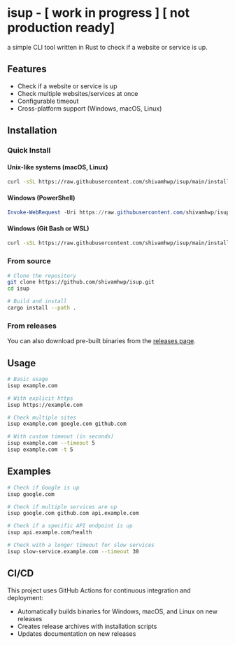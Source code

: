 # isup - [ work in progress ] [ not production ready]

a simple CLI tool written in Rust to check if a website or service is up.

## Features

- Check if a website or service is up
- Check multiple websites/services at once
- Configurable timeout
- Cross-platform support (Windows, macOS, Linux)

## Installation

### Quick Install

#### Unix-like systems (macOS, Linux)

```bash
curl -sSL https://raw.githubusercontent.com/shivamhwp/isup/main/install.sh | bash
```

#### Windows (PowerShell)

```powershell
Invoke-WebRequest -Uri https://raw.githubusercontent.com/shivamhwp/isup/main/install.ps1 -OutFile install.ps1; .\install.ps1; Remove-Item install.ps1
```

#### Windows (Git Bash or WSL)

```bash
curl -sSL https://raw.githubusercontent.com/shivamhwp/isup/main/install.sh | bash
```

### From source

```bash
# Clone the repository
git clone https://github.com/shivamhwp/isup.git
cd isup

# Build and install
cargo install --path .
```

### From releases

You can also download pre-built binaries from the [releases page](https://github.com/shivamhwp/isup/releases).

## Usage

```bash
# Basic usage
isup example.com

# With explicit https
isup https://example.com

# Check multiple sites
isup example.com google.com github.com

# With custom timeout (in seconds)
isup example.com --timeout 5
isup example.com -t 5

```

## Examples

```bash
# Check if Google is up
isup google.com

# Check if multiple services are up
isup google.com github.com api.example.com

# Check if a specific API endpoint is up
isup api.example.com/health

# Check with a longer timeout for slow services
isup slow-service.example.com --timeout 30
```

## CI/CD

This project uses GitHub Actions for continuous integration and deployment:

- Automatically builds binaries for Windows, macOS, and Linux on new releases
- Creates release archives with installation scripts
- Updates documentation on new releases
